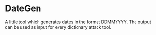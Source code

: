 # DateGen
A little tool which generates dates in the format DDMMYYYY.  The output can be used as input for every dictionary attack tool.
